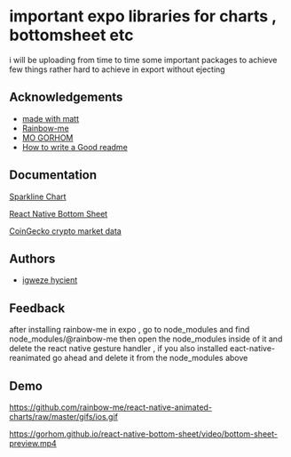 
# important expo libraries for charts , bottomsheet etc 

i will be uploading from time to time some important packages to achieve few things rather hard to achieve in export without ejecting 


## Acknowledgements
 - [made with matt](https://www.youtube.com/c/MadeWithMatt)
 - [Rainbow-me](https://github.com/rainbow-me)
 - [MO GORHOM](https://gorhom.dev/)
 - [How to write a Good readme](https://bulldogjob.com/news/449-how-to-write-a-good-readme-for-your-github-project)


## Documentation

[Sparkline Chart](https://github.com/rainbow-me/react-native-animated-charts)

[React Native Bottom Sheet](https://gorhom.github.io/react-native-bottom-sheet/)

[CoinGecko crypto market data](https://www.coingecko.com/en/api/documentation)




## Authors

- [igweze hycient](https://github.com/emeraldhycient)


## Feedback

after installing rainbow-me in expo , go to node_modules and find node_modules/@rainbow-me then open the node_modules inside of it and delete the react native gesture handler , if you also installed eact-native-reanimated go ahead and delete it from the node_modules above

## Demo

https://github.com/rainbow-me/react-native-animated-charts/raw/master/gifs/ios.gif

https://gorhom.github.io/react-native-bottom-sheet/video/bottom-sheet-preview.mp4
